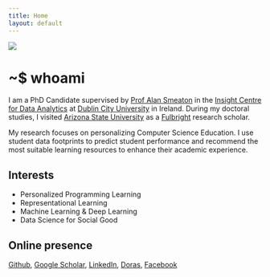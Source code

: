 ```yaml
---
title: Home
layout: default
---
```


<img class="post-image" src="{{ site.baseurl }}/images/me.jpg" />

# ~$ whoami
I am a PhD Candidate supervised by [Prof Alan Smeaton][asmeaton] in the [Insight Centre for Data Analytics][icda] at [Dublin City University][dcu] in Ireland. During my doctoral studies, I visited [Arizona State University][asu] as a [Fulbright][fulbright] research scholar. 

My research focuses on personalizing Computer Science Education. I use student data footprints to predict student performance and recommend the most suitable learning resources to enhance their academic experience. 

[asmeaton]: https://www.computing.dcu.ie/~asmeaton/
[icda]: https://insight-centre.org/
[dcu]: https://dcu.ie/
[fulbright]: https://us.fulbrightonline.org/
[asu]: https://asu.edu/

## Interests
* Personalized Programming Learning
* Representational Learning
* Machine Learning & Deep Learning
* Data Science for Social Good

## Online presence
[Github][github], [Google Scholar][gscholar], [LinkedIn][linkedin], [Doras][doras], [Facebook][fb]

[github]: http://github.com/dazcona
[gscholar]: https://scholar.google.com/citations?user=d26CpJEAAAAJ
[linkedin]: http://linkedin.com/in/davidazcona/
[doras]: http://doras.dcu.ie/view/people/Azcona,_David.html
[fb]: https://www.facebook.com/daviz.azcona